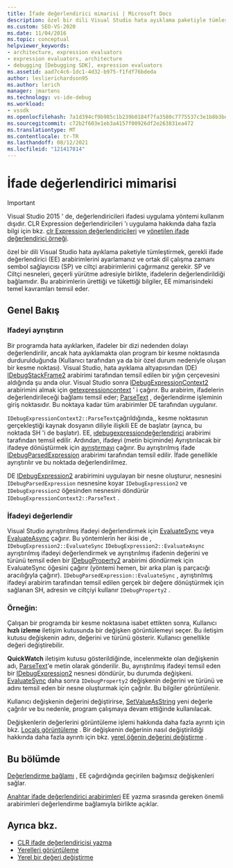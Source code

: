 ```yaml
---
title: İfade değerlendirici mimarisi | Microsoft Docs
description: özel bir dili Visual Studio hata ayıklama paketiyle tümleştirme hakkında bilgi edinin (ifade değerlendiricisi ve sembol sağlayıcısı/ciltçi arabirimleri dahil).
ms.custom: SEO-VS-2020
ms.date: 11/04/2016
ms.topic: conceptual
helpviewer_keywords:
- architecture, expression evaluators
- expression evaluators, architecture
- debugging [Debugging SDK], expression evaluators
ms.assetid: aad7c4c6-1dc1-4d32-b975-f1fdf76bdeda
author: leslierichardson95
ms.author: lerich
manager: jmartens
ms.technology: vs-ide-debug
ms.workload:
- vssdk
ms.openlocfilehash: 7a1d394cf9b985c1b239b0184f7fa3580c7775537c3e1b8b3beba4c48447e59f
ms.sourcegitcommit: c72b2f603e1eb3a4157f00926df2e263831ea472
ms.translationtype: MT
ms.contentlocale: tr-TR
ms.lasthandoff: 08/12/2021
ms.locfileid: "121417814"
---
```

# <a name="expression-evaluator-architecture"></a>İfade değerlendirici mimarisi
> [!IMPORTANT]
> Visual Studio 2015 ' de, değerlendiricileri ifadesi uygulama yöntemi kullanım dışıdır. CLR Expression değerlendiricileri 'ı uygulama hakkında daha fazla bilgi için bkz. [clr Expression değerlendiricileri](https://github.com/Microsoft/ConcordExtensibilitySamples/wiki/CLR-Expression-Evaluators) ve [yönetilen ifade değerlendirici örneği](https://github.com/Microsoft/ConcordExtensibilitySamples/wiki/Managed-Expression-Evaluator-Sample).

 özel bir dili Visual Studio hata ayıklama paketiyle tümleştirmek, gerekli ifade değerlendirici (EE) arabirimlerini ayarlamanız ve ortak dil çalışma zamanı sembol sağlayıcısı (SP) ve ciltçi arabirimlerini çağırmanız gerekir. SP ve Ciltçi nesneleri, geçerli yürütme adresiyle birlikte, ifadelerin değerlendirildiği bağlamıdır. Bu arabirimlerin ürettiği ve tükettiği bilgiler, EE mimarisindeki temel kavramları temsil eder.

## <a name="overview"></a>Genel Bakış

### <a name="parse-the-expression"></a>Ifadeyi ayrıştırın
 Bir programda hata ayıklarken, ifadeler bir dizi nedenden dolayı değerlendirilir, ancak hata ayıklamakta olan program bir kesme noktasında durdurulduğunda (Kullanıcı tarafından ya da bir özel durum nedeniyle oluşan bir kesme noktası). Visual Studio, hata ayıklama altyapısından (DE) [IDebugStackFrame2](../../extensibility/debugger/reference/idebugstackframe2.md) arabirimi tarafından temsil edilen bir yığın çerçevesini aldığında şu anda olur. Visual Studio sonra [IDebugExpressionContext2](../../extensibility/debugger/reference/idebugexpressioncontext2.md) arabirimini almak için [getexpressioncontext](../../extensibility/debugger/reference/idebugstackframe2-getexpressioncontext.md) ' i çağırır. Bu arabirim, ifadelerin değerlendirileceği bağlamı temsil eder; [ParseText](../../extensibility/debugger/reference/idebugexpressioncontext2-parsetext.md) , değerlendirme işleminin giriş noktasıdır. Bu noktaya kadar tüm arabirimler DE tarafından uygulanır.

 `IDebugExpressionContext2::ParseText`çağrıldığında,, kesme noktasının gerçekleştiği kaynak dosyanın diliyle ilişkili EE de başlatır (ayrıca, bu noktada SH 'i de başlatır). EE, [ıdebugexpressiondeğerlendirici](../../extensibility/debugger/reference/idebugexpressionevaluator.md) arabirimi tarafından temsil edilir. Ardından, ifadeyi (metin biçiminde) Ayrıştırılacak bir ifadeye dönüştürmek için [ayrıştırmayı](../../extensibility/debugger/reference/idebugexpressionevaluator-parse.md) çağırır. Bu ayrıştırılmış ifade [IDebugParsedExpression](../../extensibility/debugger/reference/idebugparsedexpression.md) arabirimi tarafından temsil edilir. İfade genellikle ayrıştırılır ve bu noktada değerlendirilmez.

 DE [IDebugExpression2](../../extensibility/debugger/reference/idebugexpression2.md) arabirimini uygulayan bir nesne oluşturur, nesnesini `IDebugParsedExpression` nesnesine koyar `IDebugExpression2` ve `IDebugExpression2` öğesinden nesnesini döndürür `IDebugExpressionContext2::ParseText` .

### <a name="evaluate-the-expression"></a>İfadeyi değerlendir
 Visual Studio ayrıştırılmış ifadeyi değerlendirmek için [EvaluateSync](../../extensibility/debugger/reference/idebugexpression2-evaluatesync.md) veya [EvaluateAsync](../../extensibility/debugger/reference/idebugexpression2-evaluateasync.md) çağırır. Bu yöntemlerin her ikisi de [](../../extensibility/debugger/reference/idebugparsedexpression-evaluatesync.md) , `IDebugExpression2::EvaluateSync` `IDebugExpression2::EvaluateAsync` ayrıştırılmış ifadeyi değerlendirmek ve ayrıştırılmış ifadenin değerini ve türünü temsil eden bir [IDebugProperty2](../../extensibility/debugger/reference/idebugproperty2.md) arabirimi döndürmek için EvaluateSync öğesini çağırır (yöntemi hemen, bir arka plan iş parçacığı aracılığıyla çağırır). `IDebugParsedExpression::EvaluateSync` , ayrıştırılmış ifadeyi arabirim tarafından temsil edilen gerçek bir değere dönüştürmek için sağlanan SH, adresin ve ciltçiyi kullanır `IDebugProperty2` .

### <a name="for-example"></a>Örneğin:
 Çalışan bir programda bir kesme noktasına isabet ettikten sonra, Kullanıcı **hızlı izleme** iletişim kutusunda bir değişken görüntülemeyi seçer. Bu iletişim kutusu değişkenin adını, değerini ve türünü gösterir. Kullanıcı genellikle değeri değiştirebilir.

 **QuickWatch** iletişim kutusu gösterildiğinde, incelenmekte olan değişkenin adı, [ParseText](../../extensibility/debugger/reference/idebugexpressioncontext2-parsetext.md)'e metin olarak gönderilir. Bu, ayrıştırılmış ifadeyi temsil eden bir [IDebugExpression2](../../extensibility/debugger/reference/idebugexpression2.md) nesnesi döndürür, bu durumda değişkeni. [EvaluateSync](../../extensibility/debugger/reference/idebugexpression2-evaluatesync.md) daha sonra `IDebugProperty2` değişkenin değerini ve türünü ve adını temsil eden bir nesne oluşturmak için çağrılır. Bu bilgiler görüntülenir.

 Kullanıcı değişkenin değerini değiştirirse, [SetValueAsString](../../extensibility/debugger/reference/idebugproperty2-setvalueasstring.md) yeni değerle çağrılır ve bu nedenle, program çalışmaya devam ettiğinde kullanılacak.

 Değişkenlerin değerlerini görüntüleme işlemi hakkında daha fazla ayrıntı için bkz. [Locals görüntüleme](../../extensibility/debugger/displaying-locals.md) . Bir değişkenin değerinin nasıl değiştirildiği hakkında daha fazla ayrıntı için bkz. [yerel öğenin değerini değiştirme](../../extensibility/debugger/changing-the-value-of-a-local.md) .

## <a name="in-this-section"></a>Bu bölümde
 [Değerlendirme bağlamı](../../extensibility/debugger/evaluation-context.md) , EE çağırdığında geçirilen bağımsız değişkenleri sağlar.

 [Anahtar ifade değerlendirici arabirimleri](../../extensibility/debugger/key-expression-evaluator-interfaces.md) EE yazma sırasında gereken önemli arabirimleri değerlendirme bağlamıyla birlikte açıklar.

## <a name="see-also"></a>Ayrıca bkz.
- [CLR ifade değerlendiricisi yazma](../../extensibility/debugger/writing-a-common-language-runtime-expression-evaluator.md)
- [Yerelleri görüntüleme](../../extensibility/debugger/displaying-locals.md)
- [Yerel bir değeri değiştirme](../../extensibility/debugger/changing-the-value-of-a-local.md)
